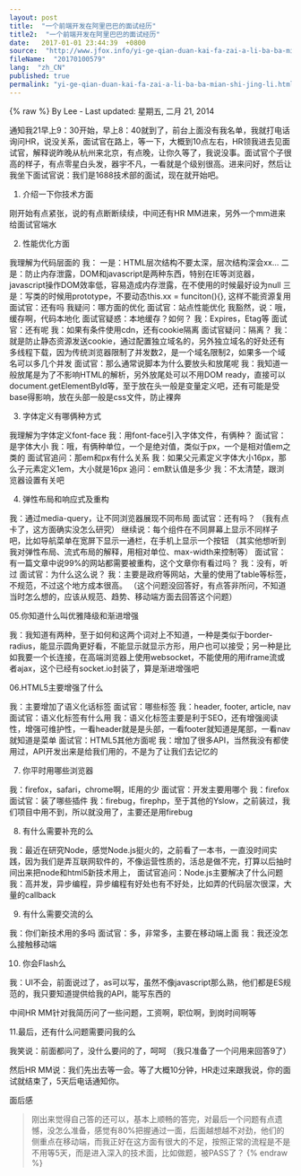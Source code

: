 ```yaml
---
layout: post
title:  "一个前端开发在阿里巴巴的面试经历"
title2:  "一个前端开发在阿里巴巴的面试经历"
date:   2017-01-01 23:44:39  +0800
source:  "http://www.jfox.info/yi-ge-qian-duan-kai-fa-zai-a-li-ba-ba-mian-shi-jing-li.html"
fileName:  "20170100579"
lang:  "zh_CN"
published: true
permalink: "yi-ge-qian-duan-kai-fa-zai-a-li-ba-ba-mian-shi-jing-li.html"
---
```

{% raw %}
By Lee - Last updated: 星期五, 二月 21, 2014

通知我21早上9：30开始，早上8：40就到了，前台上面没有我名单，我就打电话询问HR，说没关系，面试官在路上，等一下，大概到10点左右，HR领我进去见面试官，解释说昨晚从杭州来北京，有点晚，让你久等了，我说没事。面试官个子很高的样子，有点零星白头发，器宇不凡，一看就是个级别很高。进来问好，然后让我坐下面试官说：我们是1688技术部的面试，现在就开始吧。

01. 介绍一下你技术方面

刚开始有点紧张，说的有点断断续续，中间还有HR MM进来，另外一个mm进来给面试官端水

02. 性能优化方面

我理解为代码层面的
我：
一是：HTML层次结构不要太深，层次结构深会xx…
二是：防止内存泄露，DOM和javascript是两种东西，特别在IE等浏览器，javascript操作DOM效率低，容易造成内存泄露，在不使用的时候最好设为null
三是：写类的时候用prototype，不要动态this.xx = funciton(){}, 这样不能资源复用
面试官：还有吗
我疑问：哪方面的优化
面试官：站点性能优化
我豁然，说：哦，缓存啊，代码本地化
面试官疑惑：本地缓存？如何？
我：Expires，Etag等
面试官：还有呢
我：如果有条件使用cdn，还有cookie隔离
面试官疑问：隔离？
我：就是防止静态资源发送cookie，通过配置独立域名的，另外独立域名的好处还有多线程下载，因为传统浏览器限制了并发数2，是一个域名限制2，如果多一个域名可以多几个并发
面试官：那么通常说脚本为什么要放头和放尾呢
我：我知道一般放尾是为了不影响HTML的解析，另外放尾处可以不用DOM ready，直接可以document.getElementById等，至于放在头一般是变量定义吧，还有可能是受base得影响，放在头部一般是css文件，防止裸奔

03. 字体定义有哪俩种方式

我理解为字体定义font-face
我：用font-face引入字体文件，有俩种？
面试官：是字体大小
我：哦，有俩种单位，一个是绝对值，类似于px，一个是相对值em之类的
面试官追问：那em和px有什么关系
我：如果父元素定义字体大小16px，那么子元素定义1em，大小就是16px
追问：em默认值是多少
我：不太清楚，跟浏览器设置有关吧

04. 弹性布局和响应式及重构

我：通过media-query，让不同浏览器展现不同布局
面试官：还有吗？
（我有点卡了，这方面确实没怎么研究）
继续说：每个组件在不同屏幕上显示不同样子吧，比如导航菜单在宽屏下显示一通栏，在手机上显示一个按钮
（其实他想听到我对弹性布局、流式布局的解释，用相对单位、max-width来控制等）
面试官：有一篇文章中说99%的网站都需要被重构，这个文章你有看过吗？
我：没有，听过
面试官：为什么这么说？
我：主要是政府等网站，大量的使用了table等标签，不规范，不过这个地方成本很高。
（这个问题没回答好，有点答非所问，不知道当时怎么想的，应该从规范、趋势、移动端方面去回答这个问题）

05.你知道什么叫优雅降级和渐进增强

我：我知道有两种，至于如何和这两个词对上不知道，一种是类似于border-radius，能显示圆角更好看，不能显示就显示方形，用户也可以接受；另一种是比如我要一个长连接，在高端浏览器上使用websocket，不能使用的用iframe流或者ajax，这个已经有socket.io封装了，算是渐进增强吧

06.HTML5主要增强了什么

我：主要增加了语义化话标签
面试官：哪些标签
我：header, footer, article, nav
面试官：语义化标签有什么用
我：语义化标签主要是利于SEO，还有增强阅读性，增强可维护性，一看header就是是头部，一看footer就知道是尾部，一看nav就知道是菜单
面试官：HTML5其他方面呢
我：增加了很多API，当然我没有都使用过，API开发出来是给我们用的，不是为了让我们去记忆的

07. 你平时用哪些浏览器

我：firefox，safari，chrome啊，IE用的少
面试官：开发主要用哪个
我：firefox
面试官：装了哪些插件
我：firebug，firephp，至于其他的Yslow，之前装过，我们项目中用不到，所以就没用了，主要还是用firebug

08. 有什么需要补充的么

我：最近在研究Node，感觉Node.js挺火的，之前看了一本书，一直没时间实践，因为我们是弄互联网软件的，不像运营性质的，活总是做不完，打算以后抽时间出来把node和html5新技术用上，
面试官追问：Node.js主要解决了什么问题
我：高并发，异步编程，异步编程有好处也有不好处，比如弄的代码层次很深，大量的callback

09. 有什么需要交流的么

我：你们新技术用的多吗
面试官：多，非常多，主要在移动端上面
我：我还没怎么接触移动端

10. 你会Flash么

我：UI不会，前面说过了，as可以写，虽然不像javascript那么熟，他们都是ES规范的，我只要知道提供给我的API，能写东西的

中间HR MM针对我简历问了一些问题，工资啊，职位啊，到岗时间啊等

11.最后，还有什么问题需要问我的么

我笑说：前面都问了，没什么要问的了，呵呵
（我只准备了一个问用来回答9了）

然后HR MM说：我们先出去等一会。等了大概10分钟，HR走过来跟我说，你的面试就结束了，5天后电话通知你。

面后感

> 刚出来觉得自己答的还可以，基本上顺畅的答完，对最后一个问题有点遗憾，没怎么准备，感觉有80%把握通过一面，后面越想越不对劲，他们的侧重点在移动端，而我正好在这方面有很大的不足，按照正常的流程是不是不用等5天，而是进入深入的技术面，比如做题，被PASS了？
{% endraw %}
